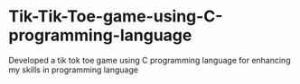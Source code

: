 # Tik-Tik-Toe-game-using-C-programming-language
Developed a tik tok toe game using C programming language for enhancing my skills in programming language
